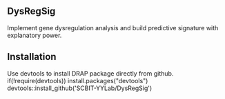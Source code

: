 ## DysRegSig
Implement gene dysregulation analysis and build predictive signature with explanatory power.

## Installation
Use devtools to install DRAP package directly from github.
if(!require(devtools)) install.packages("devtools")
devtools::install_github('SCBIT-YYLab/DysRegSig')
